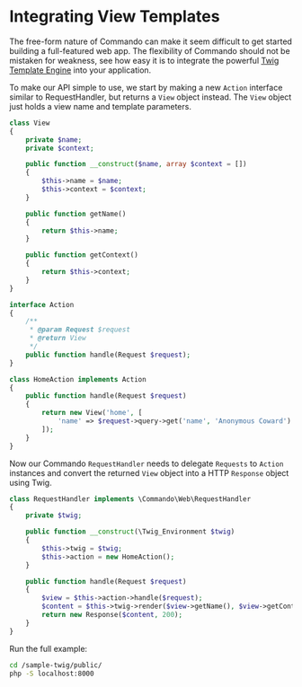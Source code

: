 Integrating View Templates
==========================

The free-form nature of Commando can make it seem difficult to get started building a
full-featured web app. The flexibility of Commando should not be mistaken for weakness,
see how easy it is to integrate the powerful [Twig Template Engine](http://twig.sensiolabs.org/)
into your application.

To make our API simple to use, we start by making a new `Action` interface similar to
RequestHandler, but returns a `View` object instead. The `View` object just holds a view name
and template parameters.

```php
class View
{
    private $name;
    private $context;

    public function __construct($name, array $context = [])
    {
        $this->name = $name;
        $this->context = $context;
    }

    public function getName()
    {
        return $this->name;
    }

    public function getContext()
    {
        return $this->context;
    }
}
```

```php
interface Action
{
    /**
     * @param Request $request
     * @return View
     */
    public function handle(Request $request);
}
```

```php
class HomeAction implements Action
{
    public function handle(Request $request)
    {
        return new View('home', [
            'name' => $request->query->get('name', 'Anonymous Coward')
        ]);
    }
}
```

Now our Commando `RequestHandler` needs to delegate `Requests` to `Action` instances
and convert the returned `View` object into a HTTP `Response` object using Twig.

```php
class RequestHandler implements \Commando\Web\RequestHandler
{
    private $twig;

    public function __construct(\Twig_Environment $twig)
    {
        $this->twig = $twig;
        $this->action = new HomeAction();
    }

    public function handle(Request $request)
    {
        $view = $this->action->handle($request);
        $content = $this->twig->render($view->getName(), $view->getContext());
        return new Response($content, 200);
    }
}
```

Run the full example:

```bash
cd /sample-twig/public/
php -S localhost:8000
```
